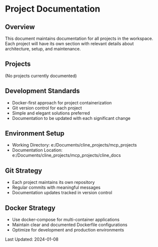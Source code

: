 # Project Documentation

## Overview
This document maintains documentation for all projects in the workspace. Each project will have its own section with relevant details about architecture, setup, and maintenance.

## Projects
(No projects currently documented)

## Development Standards
- Docker-first approach for project containerization
- Git version control for each project
- Simple and elegant solutions preferred
- Documentation to be updated with each significant change

## Environment Setup
- Working Directory: e:/Documents/cline_projects/mcp_projects
- Documentation Location: e:/Documents/cline_projects/mcp_projects/cline_docs

## Git Strategy
- Each project maintains its own repository
- Regular commits with meaningful messages
- Documentation updates tracked in version control

## Docker Strategy
- Use docker-compose for multi-container applications
- Maintain clear and documented Dockerfile configurations
- Optimize for development and production environments

Last Updated: 2024-01-08
